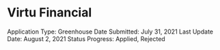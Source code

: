# Virtu Financial

Application Type: Greenhouse
Date Submitted: July 31, 2021
Last Update Date: August 2, 2021
Status Progress: Applied, Rejected